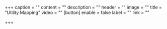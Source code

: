 +++
caption = ""
content = ""
description = ""
header = ""
image = ""
title = "Utility Mapping"
video = ""
[button]
enable = false
label = ""
link = ""

+++
